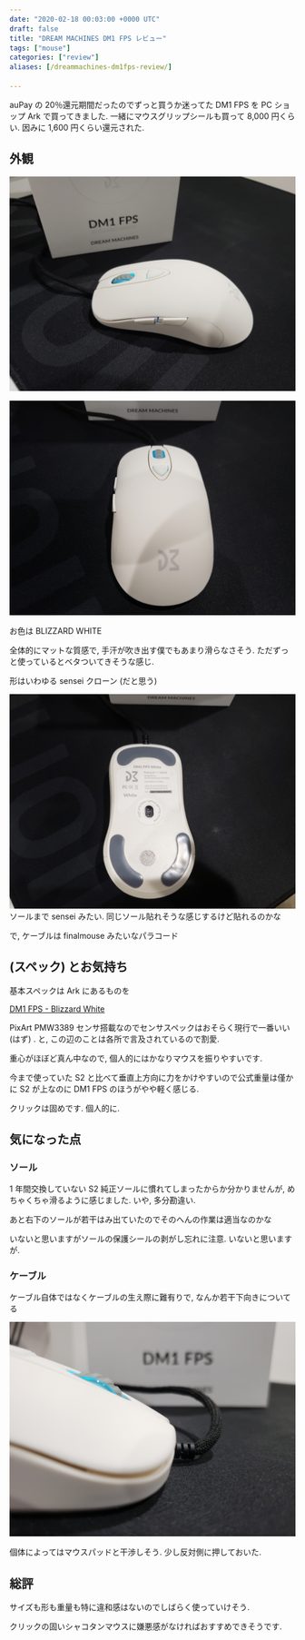 ```yaml
---
date: "2020-02-18 00:03:00 +0000 UTC"
draft: false
title: "DREAM MACHINES DM1 FPS レビュー"
tags: ["mouse"]
categories: ["review"]
aliases: [/dreammachines-dm1fps-review/]

---
```


auPay の 20％還元期間だったのでずっと買うか迷ってた DM1 FPS を PC ショップ Ark で買ってきました. 一緒にマウスグリップシールも買って 8,000 円くらい. 因みに 1,600 円くらい還元された.

## 外観

![](20200217231826.jpg)

![](20200217231755.jpg)

お色は BLIZZARD WHITE

全体的にマットな質感で, 手汗が吹き出す僕でもあまり滑らなさそう. ただずっと使っているとベタついてきそうな感じ.

形はいわゆる sensei クローン (だと思う)

![](20200217231816.jpg)
ソールまで sensei みたい. 同じソール貼れそうな感じするけど貼れるのかな

で, ケーブルは finalmouse みたいなパラコード

## (スペック) とお気持ち

基本スペックは Ark にあるものを

[DM1 FPS - Blizzard White](https://www.ark-pc.co.jp/i/50282781/)

PixArt PMW3389 センサ搭載なのでセンサスペックはおそらく現行で一番いい (はず) . と, この辺のことは各所で言及されているので割愛.

重心がほぼど真ん中なので, 個人的にはかなりマウスを振りやすいです.

今まで使っていた S2 と比べて垂直上方向に力をかけやすいので公式重量は僅かに S2 が上なのに DM1 FPS のほうがやや軽く感じる.

クリックは固めです. 個人的に.

## 気になった点

### ソール

1 年間交換していない S2 純正ソールに慣れてしまったからか分かりませんが, めちゃくちゃ滑るように感じました. いや, 多分勘違い.

あと右下のソールが若干はみ出ていたのでそのへんの作業は適当なのかな

いないと思いますがソールの保護シールの剥がし忘れに注意. いないと思いますが.

### ケーブル

ケーブル自体ではなくケーブルの生え際に難有りで, なんか若干下向きについてる

![](20200217231806.jpg)

個体によってはマウスパッドと干渉しそう. 少し反対側に押しておいた.

## 総評

サイズも形も重量も特に違和感はないのでしばらく使っていけそう.

クリックの固いシャコタンマウスに嫌悪感がなければおすすめできそうです.
